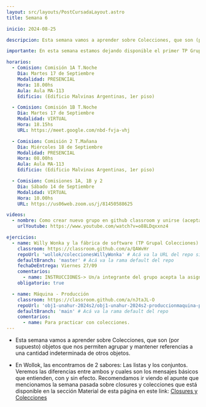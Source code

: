 ```yaml
---
layout: src/layouts/PostCursadaLayout.astro
title: Semana 6

inicio: 2024-08-25

descripcion: Esta semana vamos a aprender sobre Colecciones, que son (por supuesto) objetos que nos permiten agrupar y mantener referencias a una cantidad indeterminada de otros objetos.

importante: En esta semana estamos dejando disponible el primer TP Grupal que se deberá entregar antes del 27/9. Vayan armando cuanto antes los grupos que deberán ser entre 4 y 6 integrantes. La plataforma elegida para presentar los TP también es Github classroom. La creación de los grupos se hace en el paso de "Aceptar asignación" la primera vez y lo debe hacer uno de los integrantes del grupo. Luego, el resto del grupo se unen eligiéndolo de la lista de grupos disponibles, también en el paso de "Aceptar asignación". Para los siguientes TP, ya les quedará asociado el usuario de github a un grupo, y solo un docente podrá cambiarlos o quitarlos de ese grupo. Les dejamos un video donde explica como se crean los grupos y como realizar la aceptación del TP del primer miembro y de los restantes.

horarios:
  - Comision: Comisión 1A T.Noche
    Dia: Martes 17 de Septiembre
    Modalidad: PRESENCIAL
    Hora: 18.00hs
    Aula: Aula MA-113
    Edificio: (Edificio Malvinas Argentinas, 1er piso)

  - Comision: Comisión 1B T.Noche
    Dia: Martes 17 de Septiembre
    Modalidad: VIRTUAL
    Hora: 18.15hs
    URL: https://meet.google.com/nbd-fvja-vhj

  - Comision: Comisión 2 T.Mañana
    Dia: Miércoles 18 de Septiembre
    Modalidad: PRESENCIAL
    Hora: 08.00hs
    Aula: Aula MA-113
    Edificio: (Edificio Malvinas Argentinas, 1er piso)

  - Comision: Comisiones 1A, 1B y 2
    Dia: Sábado 14 de Septiembre
    Modalidad: VIRTUAL
    Hora: 10.00hs
    URL: https://us06web.zoom.us/j/81450588625

videos:
  - nombre: Como crear nuevo grupo en github classroom y unirse (aceptar asignaciones)
    urlYoutube: https://www.youtube.com/watch?v=o88LDqxxnz4

ejercicios:
  - name: Willy Wonka y la fábrica de software (TP Grupal Colecciones)
    classroom: https://classroom.github.com/a/QAWvHr
    repoUrl: 'wollok/coleccionesWillyWonka' # Acá va la URL del repo sin el "https://github.com/"
    defaultBranch: 'master' # Acá va la rama default del repo
    fechaDeEntrega: Viernes 27/09
    comentarios:
      - name: INSTRUCCIONES-> Un/a integrante del grupo acepta la asignación y procede a dar de alta el grupo (tengan acordado el nombre previamente), luego el resto de los/as integrantes también aceptan la asignación, y se unen a su grupo. La entrega la realizan haciendo push al reposotorio grupal desde cualquiera de los usuarios github del grupo. Podrán hacer los push hasta la fecha/hora límite indicada.
    obligatorio: true

  - name: Máquina - Producción
    classroom: https://classroom.github.com/a/nJtaJL-O
    repoUrl: 'obj1-unahur-2024s2/obj1-unahur-2024s2-produccionmaquina-produccionMaquina' # Acá va la URL del repo sin el "https://github.com/"
    defaultBranch: 'main' # Acá va la rama default del repo
    comentarios:
      - name: Para practicar con colecciones.
---
```


- Esta semana vamos a aprender sobre Colecciones, que son (por supuesto) objetos que nos permiten agrupar y mantener referencias a una cantidad indeterminada de otros objetos.

- En Wollok, las encontramos de 2 sabores: Las listas y los conjuntos. Veremos las diferencias entre ambos y cuales son los mensajes básicos que entienden, con y sin efecto. Recomendamos ir viendo el apunte que mencionamos la semana pasada sobre closures y colecciones que está disponible en la sección Material de esta página en este link:
  <a href="https://objetos1wollokunq.gitlab.io/material/guia-colecciones-basicas.pdf" target="_blank">Closures y Colecciones</a>
